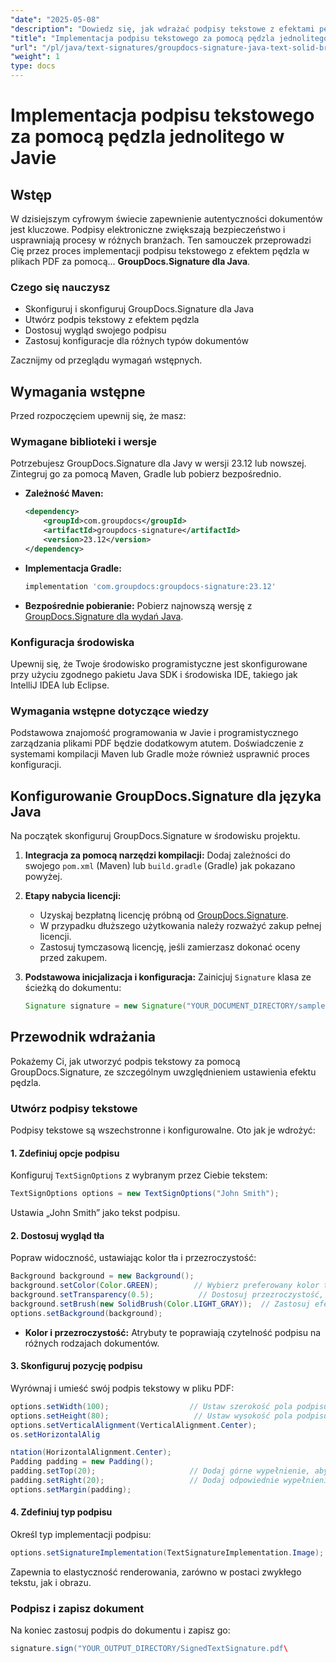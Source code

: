 ```yaml
---
"date": "2025-05-08"
"description": "Dowiedz się, jak wdrażać podpisy tekstowe z efektami pędzla w plikach PDF za pomocą GroupDocs.Signature dla Java. Zwiększ bezpieczeństwo dokumentów i usprawnij proces podpisywania cyfrowego."
"title": "Implementacja podpisu tekstowego za pomocą pędzla jednolitego w Javie przy użyciu GroupDocs.Signature"
"url": "/pl/java/text-signatures/groupdocs-signature-java-text-solid-brush/"
"weight": 1
type: docs
---
```

# Implementacja podpisu tekstowego za pomocą pędzla jednolitego w Javie

## Wstęp

W dzisiejszym cyfrowym świecie zapewnienie autentyczności dokumentów jest kluczowe. Podpisy elektroniczne zwiększają bezpieczeństwo i usprawniają procesy w różnych branżach. Ten samouczek przeprowadzi Cię przez proces implementacji podpisu tekstowego z efektem pędzla w plikach PDF za pomocą… **GroupDocs.Signature dla Java**.

### Czego się nauczysz
- Skonfiguruj i skonfiguruj GroupDocs.Signature dla Java
- Utwórz podpis tekstowy z efektem pędzla
- Dostosuj wygląd swojego podpisu
- Zastosuj konfiguracje dla różnych typów dokumentów

Zacznijmy od przeglądu wymagań wstępnych.

## Wymagania wstępne

Przed rozpoczęciem upewnij się, że masz:

### Wymagane biblioteki i wersje
Potrzebujesz GroupDocs.Signature dla Javy w wersji 23.12 lub nowszej. Zintegruj go za pomocą Maven, Gradle lub pobierz bezpośrednio.

- **Zależność Maven:**
  
  ```xml
  <dependency>
      <groupId>com.groupdocs</groupId>
      <artifactId>groupdocs-signature</artifactId>
      <version>23.12</version>
  </dependency>
  ```

- **Implementacja Gradle:**
  
  ```gradle
  implementation 'com.groupdocs:groupdocs-signature:23.12'
  ```

- **Bezpośrednie pobieranie:** 
  Pobierz najnowszą wersję z [GroupDocs.Signature dla wydań Java](https://releases.groupdocs.com/signature/java/).

### Konfiguracja środowiska
Upewnij się, że Twoje środowisko programistyczne jest skonfigurowane przy użyciu zgodnego pakietu Java SDK i środowiska IDE, takiego jak IntelliJ IDEA lub Eclipse.

### Wymagania wstępne dotyczące wiedzy
Podstawowa znajomość programowania w Javie i programistycznego zarządzania plikami PDF będzie dodatkowym atutem. Doświadczenie z systemami kompilacji Maven lub Gradle może również usprawnić proces konfiguracji.

## Konfigurowanie GroupDocs.Signature dla języka Java
Na początek skonfiguruj GroupDocs.Signature w środowisku projektu.

1. **Integracja za pomocą narzędzi kompilacji:**
   Dodaj zależności do swojego `pom.xml` (Maven) lub `build.gradle` (Gradle) jak pokazano powyżej.

2. **Etapy nabycia licencji:**
   - Uzyskaj bezpłatną licencję próbną od [GroupDocs.Signature](https://purchase.groupdocs.com/buy).
   - W przypadku dłuższego użytkowania należy rozważyć zakup pełnej licencji.
   - Zastosuj tymczasową licencję, jeśli zamierzasz dokonać oceny przed zakupem.

3. **Podstawowa inicjalizacja i konfiguracja:**
   Zainicjuj `Signature` klasa ze ścieżką do dokumentu:
   
   ```java
   Signature signature = new Signature("YOUR_DOCUMENT_DIRECTORY/sample.pdf");
   ```

## Przewodnik wdrażania
Pokażemy Ci, jak utworzyć podpis tekstowy za pomocą GroupDocs.Signature, ze szczególnym uwzględnieniem ustawienia efektu pędzla.

### Utwórz podpisy tekstowe
Podpisy tekstowe są wszechstronne i konfigurowalne. Oto jak je wdrożyć:

#### 1. Zdefiniuj opcje podpisu
Konfiguruj `TextSignOptions` z wybranym przez Ciebie tekstem:

```java
TextSignOptions options = new TextSignOptions("John Smith");
```
Ustawia „John Smith” jako tekst podpisu.

#### 2. Dostosuj wygląd tła
Popraw widoczność, ustawiając kolor tła i przezroczystość:

```java
Background background = new Background();
background.setColor(Color.GREEN);        // Wybierz preferowany kolor tła
background.setTransparency(0.5);          // Dostosuj przezroczystość, aby uzyskać lepszą widoczność
background.setBrush(new SolidBrush(Color.LIGHT_GRAY));  // Zastosuj efekt pędzla jednolitego
options.setBackground(background);
```

- **Kolor i przezroczystość:** Atrybuty te poprawiają czytelność podpisu na różnych rodzajach dokumentów.

#### 3. Skonfiguruj pozycję podpisu
Wyrównaj i umieść swój podpis tekstowy w pliku PDF:

```java
options.setWidth(100);                  // Ustaw szerokość pola podpisu
options.setHeight(80);                   // Ustaw wysokość pola podpisu
options.setVerticalAlignment(VerticalAlignment.Center);
os.setHorizontalAlig

ntation(HorizontalAlignment.Center);
Padding padding = new Padding();
padding.setTop(20);                     // Dodaj górne wypełnienie, aby uzyskać lepsze odstępy
padding.setRight(20);                   // Dodaj odpowiednie wypełnienie w razie potrzeby
options.setMargin(padding);
```

#### 4. Zdefiniuj typ podpisu
Określ typ implementacji podpisu:

```java
options.setSignatureImplementation(TextSignatureImplementation.Image);
```
Zapewnia to elastyczność renderowania, zarówno w postaci zwykłego tekstu, jak i obrazu.

### Podpisz i zapisz dokument
Na koniec zastosuj podpis do dokumentu i zapisz go:

```java
signature.sign("YOUR_OUTPUT_DIRECTORY/SignedTextSignature.pdf\